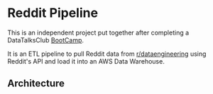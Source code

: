 # Reddit Pipeline

This is an independent project put together after completing a DataTalksClub [BootCamp](https://github.com/DataTalksClub/data-engineering-zoomcamp).

It is an ETL pipeline to pull Reddit data from [r/dataengineering](https://www.reddit.com/r/dataengineering/) using Reddit's API and load it into an AWS Data Warehouse.

## Architecture


